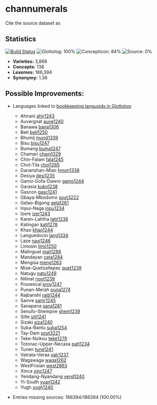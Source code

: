 # channumerals

Cite the source dataset as

> 

## Statistics


[![Build Status](https://travis-ci.org/None.svg?branch=master)](https://travis-ci.org/None)
![Glottolog: 100%](https://img.shields.io/badge/Glottolog-100%25-brightgreen.svg "Glottolog: 100%")
![Concepticon: 84%](https://img.shields.io/badge/Concepticon-84%25-yellowgreen.svg "Concepticon: 84%")
![Source: 0%](https://img.shields.io/badge/Source-0%25-red.svg "Source: 0%")

- **Varieties:** 3,866
- **Concepts:** 138
- **Lexemes:** 186,394
- **Synonymy:** 1.36

## Possible Improvements:

- Languages linked to [bookkeeping languoids in Glottolog](http://glottolog.org/glottolog/glottologinformation#bookkeepinglanguoids):
  - Ahirani [ahir1243](http://glottolog.org/resource/languoid/id/ahir1243)
  - Auvergnat [auve1240](http://glottolog.org/resource/languoid/id/auve1240)
  - Banawa [bana1306](http://glottolog.org/resource/languoid/id/bana1306)
  - Beti [beti1250](http://glottolog.org/resource/languoid/id/beti1250)
  - Bhumij [mund1339](http://glottolog.org/resource/languoid/id/mund1339)
  - Bisu [bisu1247](http://glottolog.org/resource/languoid/id/bisu1247)
  - Bumang [buma1247](http://glottolog.org/resource/languoid/id/buma1247)
  - Chamari [cham1329](http://glottolog.org/resource/languoid/id/cham1329)
  - Chin-Falam [fala1245](http://glottolog.org/resource/languoid/id/fala1245)
  - Chol-Tila [chol1285](http://glottolog.org/resource/languoid/id/chol1285)
  - Dananshan-Miao [hmon1338](http://glottolog.org/resource/languoid/id/hmon1338)
  - Desiya [desi1235](http://glottolog.org/resource/languoid/id/desi1235)
  - Gamo-Gofa-Dawro [gamo1244](http://glottolog.org/resource/languoid/id/gamo1244)
  - Garasia [kukn1238](http://glottolog.org/resource/languoid/id/kukn1238)
  - Gascon [gasc1241](http://glottolog.org/resource/languoid/id/gasc1241)
  - Gbaya-Mbodomo [sout3222](http://glottolog.org/resource/languoid/id/sout3222)
  - Gelao-Bigong [gela1261](http://glottolog.org/resource/languoid/id/gela1261)
  - Inpui-Naga [inpu1234](http://glottolog.org/resource/languoid/id/inpu1234)
  - Izere [izer1243](http://glottolog.org/resource/languoid/id/izer1243)
  - Karen-Lahtha [laht1236](http://glottolog.org/resource/languoid/id/laht1236)
  - Katingan [kati1278](http://glottolog.org/resource/languoid/id/kati1278)
  - Khao [khao1244](http://glottolog.org/resource/languoid/id/khao1244)
  - Languedocin [lang1334](http://glottolog.org/resource/languoid/id/lang1334)
  - Laze [naxi1246](http://glottolog.org/resource/languoid/id/naxi1246)
  - Limosin [limo1250](http://glottolog.org/resource/languoid/id/limo1250)
  - Malinguat [mali1288](http://glottolog.org/resource/languoid/id/mali1288)
  - Mandayan [cata1284](http://glottolog.org/resource/languoid/id/cata1284)
  - Mengisa [meng1263](http://glottolog.org/resource/languoid/id/meng1263)
  - Mixe-Quetzaltepec [quet1239](http://glottolog.org/resource/languoid/id/quet1239)
  - Natugu [natu1249](http://glottolog.org/resource/languoid/id/natu1249)
  - Nitinat [noot1239](http://glottolog.org/resource/languoid/id/noot1239)
  - Provencal [prov1247](http://glottolog.org/resource/languoid/id/prov1247)
  - Punan-Merah [puna1274](http://glottolog.org/resource/languoid/id/puna1274)
  - Rajbanshi [rajb1244](http://glottolog.org/resource/languoid/id/rajb1244)
  - Samre [samr1245](http://glottolog.org/resource/languoid/id/samr1245)
  - Sanapana [sana1281](http://glottolog.org/resource/languoid/id/sana1281)
  - Senufo-Shempire [shem1239](http://glottolog.org/resource/languoid/id/shem1239)
  - Silte [silt1241](http://glottolog.org/resource/languoid/id/silt1241)
  - Sizaki [siza1240](http://glottolog.org/resource/languoid/id/siza1240)
  - Suba-Bantu [suba1254](http://glottolog.org/resource/languoid/id/suba1254)
  - Tay-Dam [sout3221](http://glottolog.org/resource/languoid/id/sout3221)
  - Teke-Nzikou [teke1279](http://glottolog.org/resource/languoid/id/teke1279)
  - Totonac-Upper-Necaxa [patl1234](http://glottolog.org/resource/languoid/id/patl1234)
  - Tunen [tune1241](http://glottolog.org/resource/languoid/id/tune1241)
  - Vatrata-Veraa [vatr1237](http://glottolog.org/resource/languoid/id/vatr1237)
  - Wagawaga [waga1262](http://glottolog.org/resource/languoid/id/waga1262)
  - WestFrisian [west2863](http://glottolog.org/resource/languoid/id/west2863)
  - Xinca [xinc1247](http://glottolog.org/resource/languoid/id/xinc1247)
  - Yendang-Nyandang [yend1240](http://glottolog.org/resource/languoid/id/yend1240)
  - Yi-South [yuan1242](http://glottolog.org/resource/languoid/id/yuan1242)
  - Yugh [yugh1240](http://glottolog.org/resource/languoid/id/yugh1240)


- Entries missing sources: 186394/186394 (100.00%)
